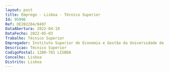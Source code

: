 ```yaml
--- 
layout: post
title: Emprego - Lisboa - Técnico Superior
Id: 95996
Ref: OE202204/0497
DataAbertura: 2022-04-19
DataFecho: 2022-05-03
Trabalho: Técnico Superior
Empregador: Instituto Superior de Economia e Gestão da Universidade de Lisboa
Descricao: Técnico Superior
CodigoPostal: 1200-781 LISBOA
Concelho: Lisboa
Distrito: Lisboa
--- 
```

